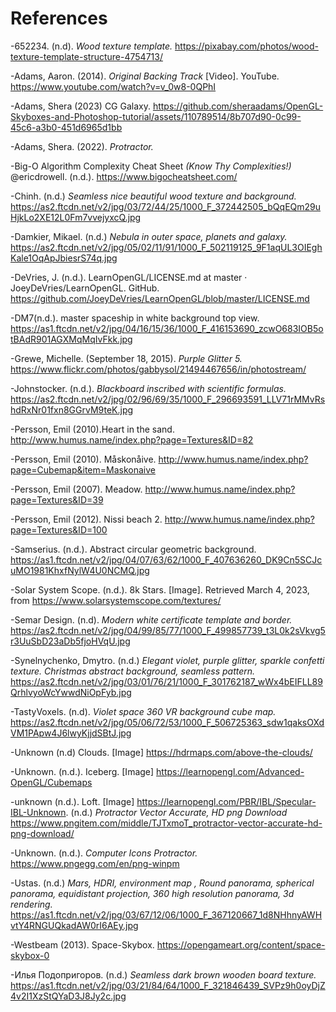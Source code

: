 # References

-652234. (n.d). *Wood texture template.* https://pixabay.com/photos/wood-texture-template-structure-4754713/

-Adams, Aaron. (2014). *Original Backing Track* [Video]. YouTube. https://www.youtube.com/watch?v=v_0w8-0QPhI

-Adams, Shera (2023) CG Galaxy. https://github.com/sheraadams/OpenGL-Skyboxes-and-Photoshop-tutorial/assets/110789514/8b707d90-0c99-45c6-a3b0-451d6965d1bb

-Adams, Shera. (2022). *Protractor.*

-Big-O Algorithm Complexity Cheat Sheet *(Know Thy Complexities!)* @ericdrowell. (n.d.). https://www.bigocheatsheet.com/

-Chinh. (n.d.) *Seamless nice beautiful wood texture and background.* https://as2.ftcdn.net/v2/jpg/03/72/44/25/1000_F_372442505_bQqEQm29uHjkLo2XE12L0Fm7vvejyxcQ.jpg

-Damkier, Mikael. (n.d.) *Nebula in outer space, planets and galaxy.*  https://as2.ftcdn.net/v2/jpg/05/02/11/91/1000_F_502119125_9F1aqUL3OIEghKale1OqApJbiesrS74q.jpg

-DeVries, J. (n.d.). LearnOpenGL/LICENSE.md at master · JoeyDeVries/LearnOpenGL. GitHub. https://github.com/JoeyDeVries/LearnOpenGL/blob/master/LICENSE.md

-DM7(n.d.). master spaceship in white background top view. https://as1.ftcdn.net/v2/jpg/04/16/15/36/1000_F_416153690_zcwO683IOB5otBAdR901AGXMqMqIvFkk.jpg

-Grewe, Michelle. (September 18, 2015). *Purple Glitter 5.* https://www.flickr.com/photos/gabbysol/21494467656/in/photostream/

-Johnstocker. (n.d.). *Blackboard inscribed with scientific formulas.* https://as2.ftcdn.net/v2/jpg/02/96/69/35/1000_F_296693591_LLV71rMMvRshdRxNr01fxn8GGrvM9teK.jpg

-Persson, Emil (2010).Heart in the sand. http://www.humus.name/index.php?page=Textures&ID=82

-Persson, Emil (2010). Måskonåive. http://www.humus.name/index.php?page=Cubemap&item=Maskonaive

-Persson, Emil (2007). Meadow. http://www.humus.name/index.php?page=Textures&ID=39

-Persson, Emil (2012). Nissi beach 2. http://www.humus.name/index.php?page=Textures&ID=100

-Samserius. (n.d.). Abstract circular geometric background. https://as1.ftcdn.net/v2/jpg/04/07/63/62/1000_F_407636260_DK9Cn5SCJcuMO1981KhxfNylW4U0NCMQ.jpg

-Solar System Scope. (n.d.). 8k Stars. [Image]. Retrieved March 4, 2023, from https://www.solarsystemscope.com/textures/

-Semar Design. (n.d). *Modern white certificate template and border.* https://as2.ftcdn.net/v2/jpg/04/99/85/77/1000_F_499857739_t3L0k2sVkvg5r3UuSbD23aDb5fjoHVqU.jpg

-Synelnychenko, Dmytro. (n.d.) *Elegant violet, purple glitter, sparkle confetti texture. Christmas abstract background, seamless pattern.* https://as2.ftcdn.net/v2/jpg/03/01/76/21/1000_F_301762187_wWx4bEIFLL89QrhlvyoWcYwwdNiOpFyb.jpg

-TastyVoxels.  (n.d). *Violet space 360 VR background cube map.* https://as2.ftcdn.net/v2/jpg/05/06/72/53/1000_F_506725363_sdw1qaksOXdVM1PApw4J6lwyKjjdSBtJ.jpg


-Unknown (n.d) Clouds. [Image] https://hdrmaps.com/above-the-clouds/

-Unknown. (n.d.). Iceberg. [Image] https://learnopengl.com/Advanced-OpenGL/Cubemaps

-unknown (n.d.). Loft. [Image] https://learnopengl.com/PBR/IBL/Specular-IBL-Unknown. (n.d.) *Protractor Vector Accurate, HD png Download* https://www.pngitem.com/middle/TJTxmoT_protractor-vector-accurate-hd-png-download/

-Unknown. (n.d.). *Computer Icons Protractor.* https://www.pngegg.com/en/png-winpm

-Ustas. (n.d.) *Mars, HDRI, environment map , Round panorama, spherical panorama, equidistant projection, 360 high resolution panorama, 3d rendering.* https://as1.ftcdn.net/v2/jpg/03/67/12/06/1000_F_367120667_1d8NHhnyAWHvtY4RNGUQkadAW0rI6AEy.jpg

-Westbeam (2013). Space-Skybox. https://opengameart.org/content/space-skybox-0

-Илья Подопригоров. (n.d.) *Seamless dark brown wooden board texture.* https://as1.ftcdn.net/v2/jpg/03/21/84/64/1000_F_321846439_SVPz9h0oyDjZ4v2I1XzStQYaD3J8Jy2c.jpg
